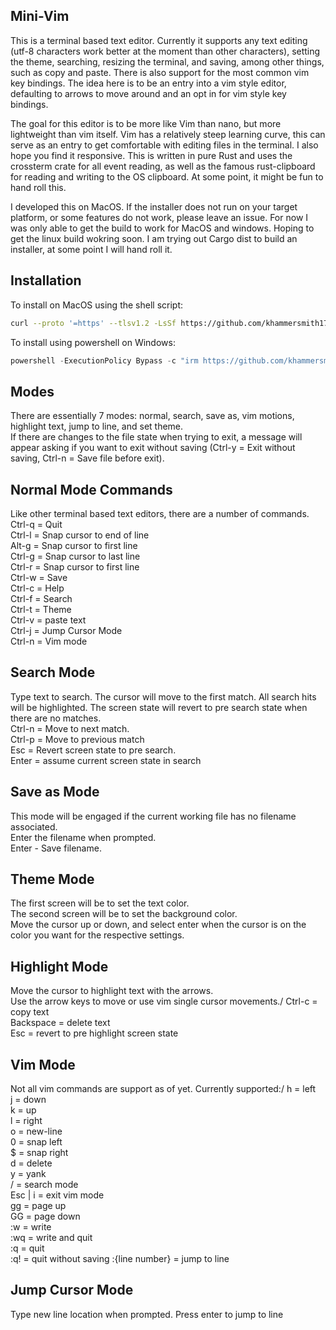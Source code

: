 ## Mini-Vim
This is a terminal based text editor. Currently it supports any text editing (utf-8 characters work better at the moment than other characters), setting the theme, searching, resizing the terminal, and saving, among other things, such as copy and paste. There is also support for the most common vim key bindings. The idea here is to be an entry into a vim style editor, defaulting to arrows to move around and an opt in for vim style key bindings.

The goal for this editor is to be more like Vim than nano, but more lightweight than vim itself. Vim has a relatively steep learning curve, this can serve as an entry to get comfortable with editing files in the terminal. I also hope you find it responsive. This is written in pure Rust and uses the crossterm crate for all event reading, as well as the famous rust-clipboard for reading and writing to the OS clipboard. At some point, it might be fun to hand roll this.

I developed this on MacOS. If the installer does not run on your target platform, or some features do not work, please leave an issue. For now I was only able to get the build to work for MacOS and windows. Hoping to get the linux build wokring soon. I am trying out Cargo dist to build an installer, at some point I will hand roll it.

## Installation 
To install on MacOS using the shell script:
```bash
curl --proto '=https' --tlsv1.2 -LsSf https://github.com/khammersmith17/mini-vim/releases/download/v0.2.0/mini-vim-installer.sh | sh
```

To install using powershell on Windows:
```powershell
powershell -ExecutionPolicy Bypass -c "irm https://github.com/khammersmith17/mini-vim/releases/download/v0.2.0/mini-vim-installer.ps1 | iex"
```



## Modes
There are essentially 7 modes: normal, search, save as, vim motions, highlight text, jump to line, and set theme.\
If there are changes to the file state when trying to exit, a message will appear asking if you want to exit without saving (Ctrl-y = Exit without saving, Ctrl-n = Save file before exit).

## Normal Mode Commands
Like other terminal based text editors, there are a number of commands.\
Ctrl-q = Quit\
Ctrl-l = Snap cursor to end of line\
Alt-g = Snap cursor to first line\
Ctrl-g = Snap cursor to last line\
Ctrl-r = Snap cursor to first line\
Ctrl-w = Save\
Ctrl-c = Help\
Ctrl-f = Search\
Ctrl-t = Theme\
Ctrl-v = paste text\
Ctrl-j = Jump Cursor Mode\
Ctrl-n = Vim mode

## Search Mode
Type text to search. The cursor will move to the first match. All search hits will be highlighted. The screen state will revert to pre search state when there are no matches.\
Ctrl-n = Move to next match.\
Ctrl-p = Move to previous match\
Esc = Revert screen state to pre search.\
Enter = assume current screen state in search

## Save as Mode
This mode will be engaged if the current working file has no filename associated.\
Enter the filename when prompted.\
Enter - Save filename.

## Theme Mode
The first screen will be to set the text color.\
The second screen will be to set the background color.\
Move the cursor up or down, and select enter when the cursor is on the color you want for the respective settings.

## Highlight Mode
Move the cursor to highlight text with the arrows.\
Use the arrow keys to move or use vim single cursor movements./
Ctrl-c = copy text\
Backspace = delete text\
Esc = revert to pre highlight screen state

## Vim Mode
Not all vim commands are support as of yet. Currently supported:/
h = left\
j = down\
k = up\
l = right\
o = new-line\
0 = snap left\
$ = snap right\
d = delete\
y = yank\
/ = search mode\
Esc | i = exit vim mode\
gg = page up\
GG = page down\
:w = write\
:wq = write and quit\
:q = quit\
:q! = quit without saving
:{line number} = jump to line

## Jump Cursor Mode
Type new line location when prompted. Press enter to jump to line
